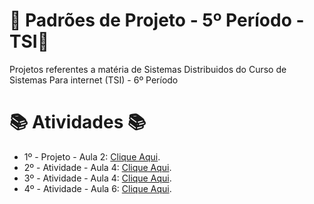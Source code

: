 # 🚀 Padrões de Projeto - 5º Período - TSI🚀
Projetos referentes a matéria de Sistemas Distribuidos do Curso de Sistemas Para internet (TSI) - 6º Período


#  📚 Atividades 📚
- 1º - Projeto - Aula 2: [Clique Aqui](https://github.com/Hugo-Machado02/sistemas_distribuidos_projeto_1).
- 2º - Atividade - Aula 4: [Clique Aqui](https://github.com/Hugo-Machado02/atividades-sistemas-distribuidos/tree/2º-Atividade-Aula-4).
- 3º - Atividade - Aula 4: [Clique Aqui](https://github.com/Hugo-Machado02/atividades-sistemas-distribuidos/tree/3º-Atividade-Aula-4).
- 4º - Atividade - Aula 6: [Clique Aqui](https://github.com/Hugo-Machado02/atividades-sistemas-distribuidos/tree/4º-Atividade-Aula-6).
